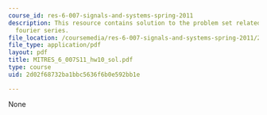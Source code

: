```yaml
---
course_id: res-6-007-signals-and-systems-spring-2011
description: This resource contains solution to the problem set related to discrete-time
  fourier series.
file_location: /coursemedia/res-6-007-signals-and-systems-spring-2011/2d02f68732ba1bbc5636f6b0e592bb1e_MITRES_6_007S11_hw10_sol.pdf
file_type: application/pdf
layout: pdf
title: MITRES_6_007S11_hw10_sol.pdf
type: course
uid: 2d02f68732ba1bbc5636f6b0e592bb1e

---
```

None